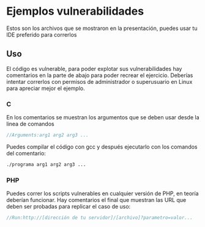 # Ejemplos vulnerabilidades

Estos son los archivos que se mostraron en la presentación, puedes usar tu IDE preferido para correrlos

## Uso

El código es vulnerable, para poder explotar sus vulnerabilidades hay comentarios en la parte de abajo para poder recrear el ejercicio.
Deberías intentar correrlos con permisos de administrador o superusuario en Linux para apreciar mejor el ejemplo.


### C

En los comentarios se muestran los argumentos que se deben usar desde la linea de comandos

```C
//Arguments:arg1 arg2 arg3 ...
```

Puedes compilar el código con gcc y después ejecutarlo con los comandos del comentario:

```Bash
./programa arg1 arg2 arg3 ... 
```

### PHP

Puedes correr los scripts vulnerables en cualquier versión de PHP, en teoría deberían funcionar.
Hay comentarios el final que muestran las URL que deben ser probadas para replicar el caso de uso:

```PHP
//Run:http://[dirección de tu servidor]/[archivo]?parametro=valor...
```
